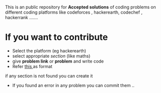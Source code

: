 

This is an public repository for **Accepted solutions** of coding problems on different coding platforms
like codeforces , hackerearth, codechef , hackerrank .......





# If you want to contribute

* Select the platform (eg hackerearth) 
* select appropriate *section* (like maths) 
* give **problem link** or **problem** and write code
* Refer [this ](https://github.com/jitendrajat10099/Competitive-Programming--Solution/blob/master/Hackerearth/Stack/Capital_of_Hills.cpp)as format 

if any section is not found you can create it
    

- If you found an error in any problem you can commit them ..
